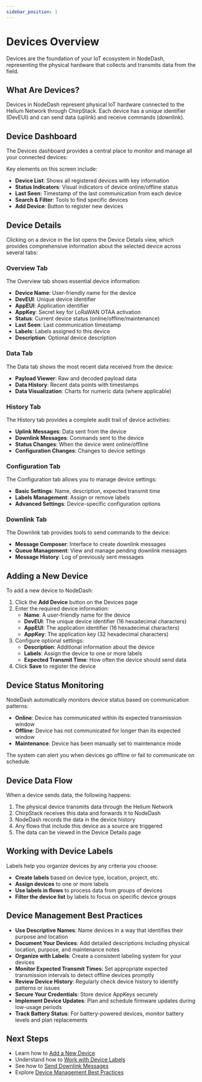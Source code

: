```yaml
---
sidebar_position: 1
---
```


# Devices Overview

Devices are the foundation of your IoT ecosystem in NodeDash, representing the physical hardware that collects and transmits data from the field.

## What Are Devices?

Devices in NodeDash represent physical IoT hardware connected to the Helium Network through ChirpStack. Each device has a unique identifier (DevEUI) and can send data (uplink) and receive commands (downlink).

## Device Dashboard

The Devices dashboard provides a central place to monitor and manage all your connected devices:

Key elements on this screen include:

- **Device List**: Shows all registered devices with key information
- **Status Indicators**: Visual indicators of device online/offline status
- **Last Seen**: Timestamp of the last communication from each device
- **Search & Filter**: Tools to find specific devices
- **Add Device**: Button to register new devices

## Device Details

Clicking on a device in the list opens the Device Details view, which provides comprehensive information about the selected device across several tabs:

### Overview Tab

The Overview tab shows essential device information:

- **Device Name**: User-friendly name for the device
- **DevEUI**: Unique device identifier
- **AppEUI**: Application identifier
- **AppKey**: Secret key for LoRaWAN OTAA activation
- **Status**: Current device status (online/offline/maintenance)
- **Last Seen**: Last communication timestamp
- **Labels**: Labels assigned to this device
- **Description**: Optional device description

### Data Tab

The Data tab shows the most recent data received from the device:

- **Payload Viewer**: Raw and decoded payload data
- **Data History**: Recent data points with timestamps
- **Data Visualization**: Charts for numeric data (where applicable)

### History Tab

The History tab provides a complete audit trail of device activities:

- **Uplink Messages**: Data sent from the device
- **Downlink Messages**: Commands sent to the device
- **Status Changes**: When the device went online/offline
- **Configuration Changes**: Changes to device settings

### Configuration Tab

The Configuration tab allows you to manage device settings:

- **Basic Settings**: Name, description, expected transmit time
- **Labels Management**: Assign or remove labels
- **Advanced Settings**: Device-specific configuration options

### Downlink Tab

The Downlink tab provides tools to send commands to the device:

- **Message Composer**: Interface to create downlink messages
- **Queue Management**: View and manage pending downlink messages
- **Message History**: Log of previously sent messages

## Adding a New Device

To add a new device to NodeDash:

1. Click the **Add Device** button on the Devices page
2. Enter the required device information:
   - **Name**: A user-friendly name for the device
   - **DevEUI**: The unique device identifier (16 hexadecimal characters)
   - **AppEUI**: The application identifier (16 hexadecimal characters)
   - **AppKey**: The application key (32 hexadecimal characters)
3. Configure optional settings:
   - **Description**: Additional information about the device
   - **Labels**: Assign the device to one or more labels
   - **Expected Transmit Time**: How often the device should send data
4. Click **Save** to register the device

## Device Status Monitoring

NodeDash automatically monitors device status based on communication patterns:

- **Online**: Device has communicated within its expected transmission window
- **Offline**: Device has not communicated for longer than its expected window
- **Maintenance**: Device has been manually set to maintenance mode

The system can alert you when devices go offline or fail to communicate on schedule.

## Device Data Flow

When a device sends data, the following happens:

1. The physical device transmits data through the Helium Network
2. ChirpStack receives this data and forwards it to NodeDash
3. NodeDash records the data in the device history
4. Any flows that include this device as a source are triggered
5. The data can be viewed in the Device Details page

## Working with Device Labels

Labels help you organize devices by any criteria you choose:

- **Create labels** based on device type, location, project, etc.
- **Assign devices** to one or more labels
- **Use labels in flows** to process data from groups of devices
- **Filter the device list** by labels to focus on specific device groups

## Device Management Best Practices

- **Use Descriptive Names**: Name devices in a way that identifies their purpose and location
- **Document Your Devices**: Add detailed descriptions including physical location, purpose, and maintenance notes
- **Organize with Labels**: Create a consistent labeling system for your devices
- **Monitor Expected Transmit Times**: Set appropriate expected transmission intervals to detect offline devices promptly
- **Review Device History**: Regularly check device history to identify patterns or issues
- **Secure Your Credentials**: Store device AppKeys securely
- **Implement Device Updates**: Plan and schedule firmware updates during low-usage periods
- **Track Battery Status**: For battery-powered devices, monitor battery levels and plan replacements

## Next Steps

- Learn how to [Add a New Device](./adding-devices)
- Understand how to [Work with Device Labels](../labels/overview)
- See how to [Send Downlink Messages](./downlink-messages)
- Explore [Device Management Best Practices](./best-practices)
